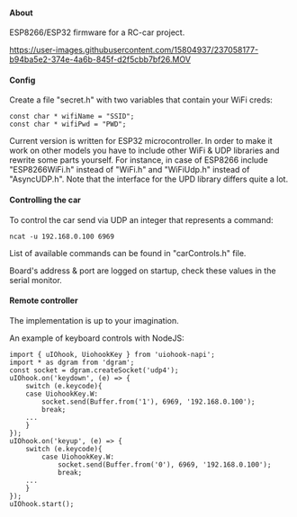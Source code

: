 #### About
ESP8266/ESP32 firmware for a RC-car project.

https://user-images.githubusercontent.com/15804937/237058177-b94ba5e2-374e-4a6b-845f-d2f5cbb7bf26.MOV

#### Config
Create a file "secret.h" with two variables that contain your WiFi creds:
```
const char * wifiName = "SSID";
const char * wifiPwd = "PWD";
```
Current version is written for ESP32 microcontroller. In order to make it work on other models you have to include other WiFi & UDP libraries and rewrite some parts yourself.
For instance, in case of ESP8266 include "ESP8266WiFi.h" instead of "WiFi.h" and "WiFiUdp.h" instead of "AsyncUDP.h". Note that the interface for the UPD library differs quite a lot.
#### Controlling the car
To control the car send via UDP an integer that represents a command:

```
ncat -u 192.168.0.100 6969
```

List of available commands can be found in "carControls.h" file.

Board's address & port are logged on startup, check these values in the serial monitor.

#### Remote controller
The implementation is up to your imagination.

An example of keyboard controls with NodeJS:
```
import { uIOhook, UiohookKey } from 'uiohook-napi';
import * as dgram from 'dgram';
const socket = dgram.createSocket('udp4');
uIOhook.on('keydown', (e) => {
    switch (e.keycode){
	case UiohookKey.W:
	    socket.send(Buffer.from('1'), 6969, '192.168.0.100');
	    break;
	...
    }
});
uIOhook.on('keyup', (e) => {
    switch (e.keycode){
        case UiohookKey.W:
            socket.send(Buffer.from('0'), 6969, '192.168.0.100');
            break;
	...
    }
});
uIOhook.start();
``` 
